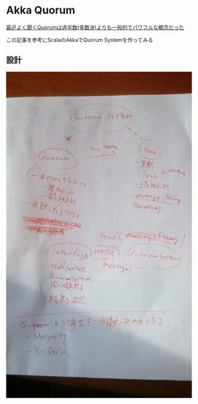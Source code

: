 # Akka Quorum

[最近よく聞くQuorumは過半数(多数決)よりも一般的でパワフルな概念だった](https://qiita.com/everpeace/items/632831371da5ff215995)

この記事を参考にScalaのAkkaでQuorum Systemを作ってみる

## 設計
![](quorum設計.jpg)
